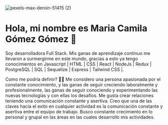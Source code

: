 ![pexels-max-deroin-51415 (2)](https://blog.openclassrooms.com/es/wp-content/uploads/sites/5/2017/09/AdobeStock_126016889apaisado-710x367.jpg)

# Hola, mi nombre es Maria Camila Gómez Gómez 👋

 Soy desarrolladora Full Stack. Mis ganas de aprendizaje continuo me llevaron a surmergirme en este mundo, gracias a esto ya tengo conocimientos en Javascript | HTML | CSS | React | NodeJs | Redux | PostgreSQL | SQL | Sequelize | Express | Tailwind CSS |.

 Como me podría definir? 👩🏻
 Me considero una persona apasionada por el constante conocimiento, y las ganas de seguir creciendo laboralmente y profesionalmente, las ganas de seguir conociendo y experimentando las nuevas tecnologías y con ellas los desafíos. Me gusta crear relaciones teniendo una comunicación constante y asertiva. Creo que una de las claves hacía el exito en cualquier actividad es la comunicación constante y asertiva entre el equipo de trabajo.
 Busco constante crecimiento en lo personal y grupal en las áreas en las cuales desarrollo mis actividades.

<!--
**camilagh56/camilagh56** is a ✨ _special_ ✨ repository because its `README.md` (this file) appears on your GitHub profile.

Here are some ideas to get you started:

- 🔭 I’m currently working on ...
- 🌱 I’m currently learning ...
- 👯 I’m looking to collaborate on ...
- 🤔 I’m looking for help with ...
- 💬 Ask me about ...
- 📫 How to reach me: ...
- 😄 Pronouns: ...
- ⚡ Fun fact: ...
-->
